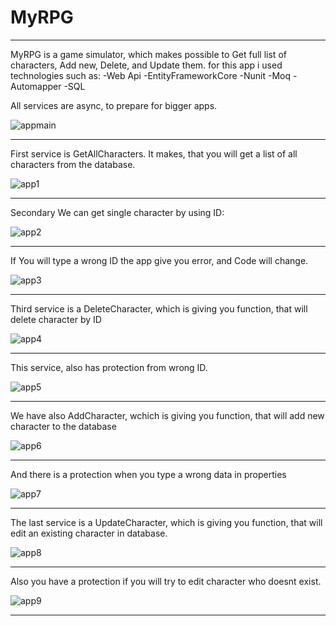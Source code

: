 # MyRPG

---

MyRPG is a game simulator, which makes possible to Get full list of characters, Add new, Delete, and Update them.
for this app i used technologies such as:
-Web Api
-EntityFrameworkCore
-Nunit
-Moq
-Automapper
-SQL

All services are async, to prepare for bigger apps.

![appmain](https://github.com/Oskaroo/MyRPG/assets/106118915/90c22b96-c790-43e7-bef0-9ce332054b50)

---

First service is GetAllCharacters. It makes, that you will get a list of all characters from the database.


![app1](https://github.com/Oskaroo/MyRPG/assets/106118915/190bcde0-f13a-4f07-8917-0f61fc7710ff)


---

Secondary We can get single character by using ID:

![app2](https://github.com/Oskaroo/MyRPG/assets/106118915/0dde3822-f152-465f-80a8-d4fdcccdfe19)


---

If You will type a wrong ID the app give you error, and Code will change.

![app3](https://github.com/Oskaroo/MyRPG/assets/106118915/d17d001d-891c-4441-a6d5-9b0234d0fc81)

---

Third service is a DeleteCharacter, which is giving you function, that will delete character by ID

![app4](https://github.com/Oskaroo/MyRPG/assets/106118915/ee8efd37-fc98-4862-8b20-9330a7a9423d)


---

This service, also has protection from wrong ID.

![app5](https://github.com/Oskaroo/MyRPG/assets/106118915/ae4c6cc8-af50-46db-9ddb-ab23cb33d2ea)

---

We have also AddCharacter, wchich is giving you function, that will add new character to the database

![app6](https://github.com/Oskaroo/MyRPG/assets/106118915/1eddad89-cbee-4608-844f-6511e6f4be4e)

---

And there is a protection when you type a wrong data in properties

![app7](https://github.com/Oskaroo/MyRPG/assets/106118915/0dbb6aa0-5d31-4d83-8052-7b807013507c)

---

The last service is a UpdateCharacter, which is giving you function, that will edit an existing character in database.

![app8](https://github.com/Oskaroo/MyRPG/assets/106118915/1a54c704-af42-4fbe-969e-bbe11d01f4cf)

---

Also you have a protection if you will try to edit character who doesnt exist.

![app9](https://github.com/Oskaroo/MyRPG/assets/106118915/45a0cfb2-438c-417a-8e02-4cd25d7824c3)

---
